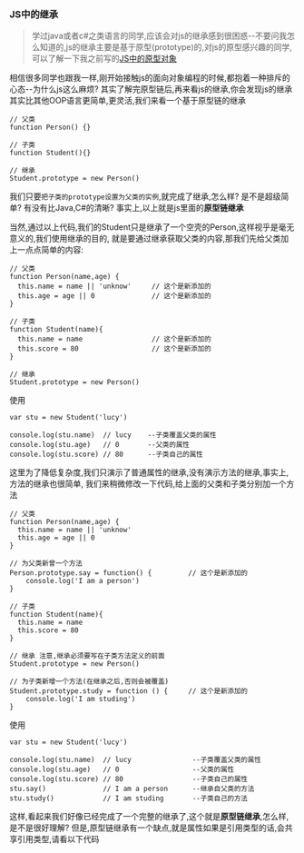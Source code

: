 ### JS中的继承

> 学过java或者c#之类语言的同学,应该会对js的继承感到很困惑--不要问我怎么知道的,js的继承主要是基于原型(prototype)的,对js的原型感兴趣的同学,
可以了解一下我之前写的[JS中的原型对象](https://github.com/noahlam/articles/blob/master/JS%E4%B8%AD%E7%9A%84%E5%8E%9F%E5%9E%8B%E5%AF%B9%E8%B1%A1.md)

相信很多同学也跟我一样,刚开始接触js的面向对象编程的时候,都抱着一种排斥的心态--为什么js这么麻烦?
其实了解完原型链后,再来看js的继承,你会发现js的继承其实比其他OOP语言更简单,更灵活,我们来看一个基于原型链的继承

    // 父类
    function Person() {}

    // 子类
    function Student(){}

    // 继承
    Student.prototype = new Person()

我们只要`把子类的prototype设置为父类的实例`,就完成了继承,怎么样? 是不是超级简单? 有没有比Java,C#的清晰?
事实上,以上就是js里面的**原型链继承**

当然,通过以上代码,我们的Student只是继承了一个空壳的Person,这样视乎是毫无意义的,我们使用继承的目的,
就是要通过继承获取父类的内容,那我们先给父类加上一点点简单的内容:

    // 父类
    function Person(name,age) {
      this.name = name || 'unknow'     // 这个是新添加的
      this.age = age || 0              // 这个是新添加的
    }

    // 子类
    function Student(name){
      this.name = name                 // 这个是新添加的
      this.score = 80                  // 这个是新添加的
    }

    // 继承
    Student.prototype = new Person()

使用

    var stu = new Student('lucy')

    console.log(stu.name)  // lucy    --子类覆盖父类的属性
    console.log(stu.age)   // 0       --父类的属性
    console.log(stu.score) // 80      --子类自己的属性

这里为了降低复杂度,我们只演示了普通属性的继承,没有演示方法的继承,事实上,方法的继承也很简单,
我们来稍微修改一下代码,给上面的父类和子类分别加一个方法

    // 父类
    function Person(name,age) {
      this.name = name || 'unknow'
      this.age = age || 0
    }

    // 为父类新曾一个方法
    Person.prototype.say = function() {         // 这个是新添加的
        console.log('I am a person')
    }

    // 子类
    function Student(name){
      this.name = name
      this.score = 80
    }

    // 继承 注意,继承必须要写在子类方法定义的前面
    Student.prototype = new Person()

    // 为子类新增一个方法(在继承之后,否则会被覆盖)
    Student.prototype.study = function () {     // 这个是新添加的
        console.log('I am studing')
    }

使用

    var stu = new Student('lucy')

    console.log(stu.name)  // lucy               --子类覆盖父类的属性
    console.log(stu.age)   // 0                  --父类的属性
    console.log(stu.score) // 80                 --子类自己的属性
    stu.say()              // I am a person      --继承自父类的方法
    stu.study()            // I am studing       --子类自己的方法

这样,看起来我们好像已经完成了一个完整的继承了,这个就是**原型链继承**,怎么样,是不是很好理解?
但是,原型链继承有一个缺点,就是属性如果是引用类型的话,会共享引用类型,请看以下代码